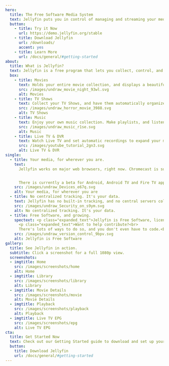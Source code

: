 ```yaml
---
hero:
  title: The Free Software Media System
  text: Jellyfin puts you in control of managing and streaming your media. There are no strings attached, no premium licenses or features, and no hidden agendas.
  button:
    - title: Try it Now
      url: https://demo.jellyfin.org/stable
    - title: Download Jellyfin
      url: /downloads/
      accent: yes
    - title: Learn More
      url: /docs/general/#getting-started
about:
  title: What is Jellyfin?
  text: Jellyfin is a free program that lets you collect, control, and stream all your favourite media.
  box:
    - title: Movies
      text: Holds your entire movie collection, and displays a beautiful collection of posters.
      src: /images/undraw_movie_night_93wl.svg
      alt: Movies
    - title: TV Shows
      text: Collect your TV Shows, and have them automatically organized by season.
      src: /images/undraw_horror_movie_3988.svg
      alt: TV Shows
    - title: Music
      text: Enjoy your own music collection. Make playlists, and listen on the go.
      src: /images/undraw_music_r1se.svg
      alt: Music
    - title: Live TV & DVR
      text: Watch Live TV and set automatic recordings to expand your media library.
      src: /images/youtube_tutorial_2gn3.svg
      alt: Live TV & DVR
single:
  - title: Your media, for wherever you are.
    text:
      Jellyfin works on major web browsers, right now. Chromecast is supported when using Google Chrome (desktop) or Android.


      There is currently a beta for Android, Android TV and Fire TV apps. Other apps for other platforms are in development and are on their way.
    src: /images/undraw_Devices_e67q.svg
    alt: Your media, for wherever you are
  - title: No centralized tracking. It's your data.
    text: Jellyfin has no built-in tracking, and no central servers collecting your data. We believe in keeping our software open and transparent for everyone to see it, use it, and build on it.
    src: /images/undraw_Security_on_s9ym.svg
    alt: No centralized tracking. It's your data.
  - title: Free Software, and growing.
    spectext: <p class="expanded_text">Jellyfin is Free Software, licensed with the GPL.</p>
      <p class="expanded_text">Want to help contribute?<br>
      There's lots of ways to do so, and you don't even have to code.<br> See our <a href="/docs/general/contributing/" class="footer__link">Contribution Guide</a>.</p>
    src: /images/undraw_version_control_9bpv.svg
    alt: Jellyfin is Free Software
gallery:
  title: See Jellyfin in action.
  subtitle: Click a screenshot for a full 1080p view.
  screenshots:
  - imgtitle: Home  
    src: /images/screenshots/home
    alt: Home
  - imgtitle: Library  
    src: /images/screenshots/library
    alt: Library
  - imgtitle: Movie Details
    src: /images/screenshots/movie
    alt: Movie Details
  - imgtitle: Playback
    src: /images/screenshots/playback
    alt: Playback
  - imgtitle: Live TV EPG
    src: /images/screenshots/epg
    alt: Live TV EPG
cta:
  title: Get Started Now
  text: Check out our Getting Started guide to download and set up your server today.
  button:
    title: Download Jellyfin
    url: /docs/general/#getting-started
---
```

